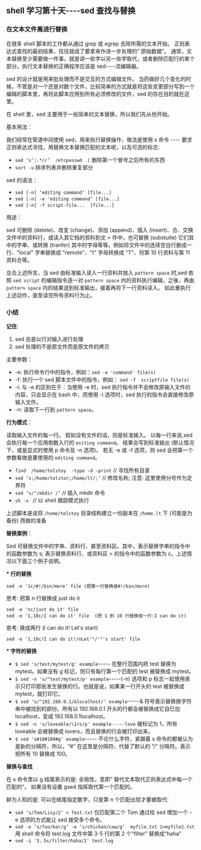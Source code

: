 ## shell 学习第十天----sed 查找与替换

### 在文本文件离进行替换

在很多 shell 脚本的工作都从通过 grep 或 egrep 去除所需的文本开始。 正则表达式查找的最初结果，往往就成了要拿来作进一步处理的” 原始数据”。 通常，文本替换至少需要做一件事，就是讲一些字以另一些字取代，或者删除匹配行的某个部分。执行文本替换的正确程序应该是 sed----流编辑器。

sed 的设计就是用来批处理而不是交互的方式编辑文件。 当药做好几个变化的时候，不管是对一个还是对数个文件，比较简单的方式就是将这些变更部分写到一个编辑的脚本里，再将此脚本应用到所有必须修改的文件，sed 的存在目的就在这里。
 
在 shell 里，sed 主要用于一些简单的文本替换，所以我们先从他开始。
 
基本用法： 

我们经常在管道中间使用 sed，用来执行替换操作，做法是使用 s 命令 ---- 要求正则表达式寻找，用替换文本替换匹配的文本呢，以及可选的标志:

- `sed ‘s’:.*//’  /etcpasswd  |`     删除第一个冒号之后所有的东西
- `sort -u`          排序列表并删除重复部分

sed 的语法：

- `sed [-n] ‘editing command’ [file...]`
- `sed [-n] -e ‘editing command’ [file...]`
- `sed [-n] -f script-file...  [file...]`

用途：

sed 可删除 (delete)、改变 (change)、添加 (append)、插入 (insert)、合、交换文件中的资料行，或读入其它档的资料到文 > 件中，也可替换 (substuite) 它们其中的字串、或转换 (tranfer) 其中的字母等等。例如将文件中的连续空白行删成一行、"local" 字串替换成 "remote"、"t" 字母转换成 "T"、将第 10 行资料与第 11 资料合等。

总合上述所言，当 sed 由标准输入读入一行资料并放入 `pattern space` 时,sed 依照 `sed script` 的编辑指令逐一对 `pattern space` 内的资料执行编辑，之後，再由 `pattern space` 内的结果送到标准输出，接着再将下一行资料读入。 如此重执行上述动作，直至读完所有资料行为止。

### 小结

**记住**:

1. sed 总是以行对输入进行处理
2. sed 处理的不是原文件而是原文件的拷贝
 
主要参数：

- -e: 执行命令行中的指令，例如：`sed -e 'command' file(s)`
- -f: 执行一个 sed 脚本文件中的指令，例如： `sed -f  scriptfile file(s)`
- -i: 与 -e 的区别在于：当使用 -e 时，sed 执行指令并不会修改原输入文件的内容，只会显示在 bash 中，而使用 -i 选项时，sed 执行的指令会直接修改原输入文件。
- -n: 读取下一行到 `pattern space`。
 
 
**行为模式**：

读取输入文件的每一行。 假如没有文件的话，则是标准输入。 以每一行来说,sed 会执行每一个应用倒数入行的 `esiting command`。 结果会写到标准输出 (默认情况下，或是显式的使用 p 命令及 -n 选项)。 若无 -e 或 -f 选项，则 sed 会把第一个参数看做是要使用的 `editing command`。
 
- `find  /home/tolstoy  -type -d -print` // 寻找所有目录
- `sed ‘s;/home/tolstor;/home/lt/;’` // 修改名称; 注意: 这里使用分号作为定界符
- `sed ‘s/^/mkdir /’` // 插入 mkdir 命令
- `sh -x `                          // 以 shell 跟踪模式执行
 
上述脚本是说将 `/home/tolstoy` 目录结构建立一份副本在 `/home.lt` 下 (可能是为备份) 而做的准备
 
 
**替换案例**：

Sed 可替换文件中的字串、资料行、甚至资料区。其中，表示替换字串的指令中的函数参数为 s; 表示替换资料行、或资料区 > 的指令中的函数参数为 c。上述情况以下面三个例子说明。

**\* 行的替换**

`sed -e '1c/#!/bin/more' file (把第一行替换成#!/bin/more)`

 思考: 把第 n 行替换成 just do it

`sed -e 'nc/just do it' file`  
`sed -e '1,10c/I can do it' file  (把 1 到 10 行替换成一行:I can do it)`

思考: 换成两行 (I can do it! Let's start)

`sed -e '1,10c/I can do it!/nLet'"/'"'s start' file`

**\* 字符的替换**

- `$ sed 's/test/mytest/g' example`----- 在整行范围内把 test 替换为 mytest。如果没有 g 标记，则只有每行第一个匹配的 test 被替换成 mytest。
- `$ sed -n 's/^test/mytest/p' example`-----(-n) 选项和 p 标志一起使用表示只打印那些发生替换的行。也就是说，如果某一行开头的 test 被替换成 mytest，就打印它。
- `$ sed 's/^192.168.0.1/&localhost/' example`-----& 符号表示替换换字符串中被找到的部份。所有以 192.168.0.1 开头的行都会被替换成它自已加 localhost，变成 192.168.0.1localhost。
- `$ sed -n 's/loveable/\1rs/p' example-----love` 被标记为 1，所有 loveable 会被替换成 lovers，而且替换的行会被打印出来。
- `$ sed 's#10#100#g' example`----- 不论什么字符，紧跟着 s 命令的都被认为是新的分隔符，所以，“#” 在这里是分隔符，代替了默认的 “/” 分隔符。表示把所有 10 替换成 100。
 
 
**替换与查找**

在 s 命令里以 g 结尾表示的是: 全局性，意即” 替代文本取代正则表达式中每一个匹配的”。 如果没有设置 gsed 指挥取代第一个匹配的。
 
鲜为人知的是: 可以在结尾指定数字，只是第 n 个匹配出现才要被取代:

- `sed ‘s/Tom/Lisy/2’ < Test.txt`   仅匹配第二个 Tom
通过给 sed 增加一个 -e 选项的方式能让 sed 接受多个命令。
- `sed -e ‘s/foo/bar/g’ -e ‘s/chicken/cow/g’  myfile.txt 1>myfile2.txt`
用 shell 命令将 test.log 文件中第 3-5 行的第 2 个“filter” 替换成“haha”
- `sed -i '3，5s/filter/haha/2' test.log`

